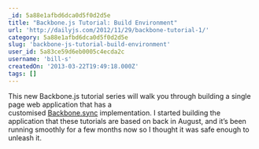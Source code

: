 ```yaml
---
_id: 5a88e1afbd6dca0d5f0d2d5e
title: "Backbone.js Tutorial: Build Environment"
url: 'http://dailyjs.com/2012/11/29/backbone-tutorial-1/'
category: 5a88e1afbd6dca0d5f0d2d5e
slug: 'backbone-js-tutorial-build-environment'
user_id: 5a83ce59d6eb0005c4ecda2c
username: 'bill-s'
createdOn: '2013-03-22T19:49:18.000Z'
tags: []
---
```


This new Backbone.js tutorial series will walk you through building a single page web application that has a customised <a href="http://backbonejs.org/#Sync">Backbone.sync</a> implementation. I started building the application that these tutorials are based on back in August, and it’s been running smoothly for a few months now so I thought it was safe enough to unleash it.
